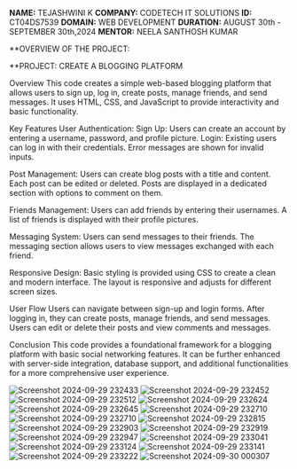**NAME:** TEJASHWINI K
**COMPANY:** CODETECH IT SOLUTIONS
**ID:** CT04DS7539
**DOMAIN:** WEB DEVELOPMENT
**DURATION:** AUGUST 30th - SEPTEMBER 30th,2024
**MENTOR:** NEELA SANTHOSH KUMAR

**OVERVIEW OF THE PROJECT:

**PROJECT: CREATE A BLOGGING PLATFORM

Overview
This code creates a simple web-based blogging platform that allows users to sign up, log in, create posts, manage friends, and send messages. It uses HTML, CSS, and JavaScript to provide interactivity and basic functionality.

Key Features
User Authentication:
Sign Up: Users can create an account by entering a username, password, and profile picture.
Login: Existing users can log in with their credentials. Error messages are shown for invalid inputs.

Post Management:
Users can create blog posts with a title and content.
Each post can be edited or deleted.
Posts are displayed in a dedicated section with options to comment on them.

Friends Management:
Users can add friends by entering their usernames.
A list of friends is displayed with their profile pictures.

Messaging System:
Users can send messages to their friends.
The messaging section allows users to view messages exchanged with each friend.

Responsive Design:
Basic styling is provided using CSS to create a clean and modern interface. The layout is responsive and adjusts for different screen sizes.

User Flow
Users can navigate between sign-up and login forms.
After logging in, they can create posts, manage friends, and send messages.
Users can edit or delete their posts and view comments and messages.

Conclusion
This code provides a foundational framework for a blogging platform with basic social networking features. It can be further enhanced with server-side integration, database support, and additional 
functionalities for a more comprehensive user experience.

![Screenshot 2024-09-29 232433](https://github.com/user-attachments/assets/203e5e02-d8a7-498f-a90b-31ddb281ef4b)
![Screenshot 2024-09-29 232452](https://github.com/user-attachments/assets/0c796463-7752-4da4-9b8c-3ce4179b0d56)
![Screenshot 2024-09-29 232512](https://github.com/user-attachments/assets/44e58d01-05b8-49af-abcd-1bc9339a2e45)
![Screenshot 2024-09-29 232624](https://github.com/user-attachments/assets/79e9e4af-ff91-4391-b191-4e4eb4b87c45)
![Screenshot 2024-09-29 232645](https://github.com/user-attachments/assets/b628fb67-4309-4dd2-9e46-fd325e6f8c4e)
![Screenshot 2024-09-29 232710](https://github.com/user-attachments/assets/eb825718-ec37-4586-987c-4b35fb297827)
![Screenshot 2024-09-29 232710](https://github.com/user-attachments/assets/49033524-fbc5-42d9-ab53-4294ac243149)
![Screenshot 2024-09-29 232815](https://github.com/user-attachments/assets/ad422b8a-2e0f-4b40-bd8a-e0d53f977f72)
![Screenshot 2024-09-29 232903](https://github.com/user-attachments/assets/a954dcd4-6a8b-45e1-a524-a0dd2a45c55f)
![Screenshot 2024-09-29 232919](https://github.com/user-attachments/assets/061c8155-f7d6-48e2-a8e4-63f07fe13522)
![Screenshot 2024-09-29 232947](https://github.com/user-attachments/assets/1a2f03f3-db07-4d9f-8540-a495b86aa643)
![Screenshot 2024-09-29 233041](https://github.com/user-attachments/assets/eac8a40f-d6e4-40e1-9cac-bbdfc8ec3474)
![Screenshot 2024-09-29 233124](https://github.com/user-attachments/assets/bffdd295-3e37-4f1b-a7b2-3fbdef310599)
![Screenshot 2024-09-29 233141](https://github.com/user-attachments/assets/a6131f35-e026-4574-9307-07f54261bc96)
![Screenshot 2024-09-29 233222](https://github.com/user-attachments/assets/e124a560-00bb-417b-9129-106cec9e32e8)
![Screenshot 2024-09-30 000307](https://github.com/user-attachments/assets/b89ab386-6a19-42c1-a315-e554d4642622)








